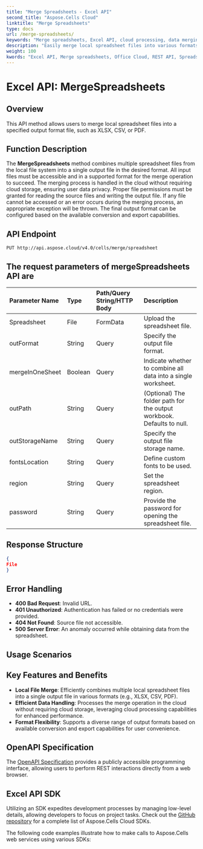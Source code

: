 ```yaml
---
title: "Merge Spreadsheets - Excel API"
second_title: "Aspose.Cells Cloud"
linktitle: "Merge Spreadsheets"
type: docs
url: /merge-spreadsheets/
keywords: "Merge spreadsheets, Excel API, cloud processing, data merging, file format conversion, REST API, XLSX, CSV, PDF"
description: "Easily merge local spreadsheet files into various formats (XLSX, CSV, PDF) using the Excel API."
weight: 100
kwords: "Excel API, Merge spreadsheets, Office Cloud, REST API, Spreadsheet merging, PDF export, CSV format, JSON, Markdown, Excel worksheet blank cells handling"
---
```


# **Excel API: MergeSpreadsheets**

## **Overview**

This API method allows users to merge local spreadsheet files into a specified output format file, such as XLSX, CSV, or PDF.

## **Function Description**

The **MergeSpreadsheets** method combines multiple spreadsheet files from the local file system into a single output file in the desired format. All input files must be accessible and in a supported format for the merge operation to succeed. The merging process is handled in the cloud without requiring cloud storage, ensuring user data privacy. Proper file permissions must be granted for reading the source files and writing the output file. If any file cannot be accessed or an error occurs during the merging process, an appropriate exception will be thrown. The final output format can be configured based on the available conversion and export capabilities.

## **API Endpoint**

```http
PUT http://api.aspose.cloud/v4.0/cells/merge/spreadsheet
```

## The request parameters of **mergeSpreadsheets** API are

| Parameter Name | Type | Path/Query String/HTTP Body | Description |
| :- | :- | :- |:- |
| Spreadsheet | File | FormData | Upload the spreadsheet file. |
| outFormat | String | Query | Specify the output file format. |
| mergeInOneSheet | Boolean | Query | Indicate whether to combine all data into a single worksheet. |
| outPath | String | Query | (Optional) The folder path for the output workbook. Defaults to null. |
| outStorageName | String | Query | Specify the output file storage name. |
| fontsLocation | String | Query | Define custom fonts to be used. |
| region | String | Query | Set the spreadsheet region. |
| password | String | Query | Provide the password for opening the spreadsheet file. |

## **Response Structure**

```json
{
File
}
```

## Error Handling

- **400 Bad Request**: Invalid URL.
- **401 Unauthorized**: Authentication has failed or no credentials were provided.
- **404 Not Found**: Source file not accessible.
- **500 Server Error**: An anomaly occurred while obtaining data from the spreadsheet.

## **Usage Scenarios**

## **Key Features and Benefits**

- **Local File Merge**: Efficiently combines multiple local spreadsheet files into a single output file in various formats (e.g., XLSX, CSV, PDF).
- **Efficient Data Handling**: Processes the merge operation in the cloud without requiring cloud storage, leveraging cloud processing capabilities for enhanced performance.
- **Format Flexibility**: Supports a diverse range of output formats based on available conversion and export capabilities for user convenience.

## **OpenAPI Specification**

The [OpenAPI Specification](https://reference.aspose.cloud/cells/#/DataProcessingController/MergeSpreadsheets) provides a publicly accessible programming interface, allowing users to perform REST interactions directly from a web browser.

## **Excel API SDK**

Utilizing an SDK expedites development processes by managing low-level details, allowing developers to focus on project tasks. Check out the [GitHub repository](https://github.com/aspose-cells-cloud) for a complete list of Aspose.Cells Cloud SDKs.

The following code examples illustrate how to make calls to Aspose.Cells web services using various SDKs:
